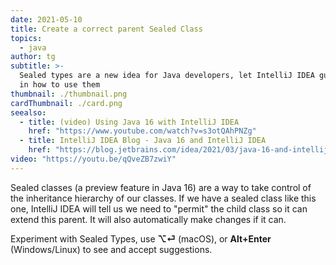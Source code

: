 ```yaml
---
date: 2021-05-10
title: Create a correct parent Sealed Class
topics:
  - java
author: tg
subtitle: >-
  Sealed types are a new idea for Java developers, let IntelliJ IDEA guide you
  in how to use them
thumbnail: ./thumbnail.png
cardThumbnail: ./card.png
seealso:
  - title: (video) Using Java 16 with IntelliJ IDEA
    href: "https://www.youtube.com/watch?v=s3otQAhPNZg"
  - title: IntelliJ IDEA Blog - Java 16 and IntelliJ IDEA
    href: "https://blog.jetbrains.com/idea/2021/03/java-16-and-intellij-idea"
video: "https://youtu.be/qQveZB7zwiY"
---
```


Sealed classes (a preview feature in Java 16) are a way to take control of the inheritance hierarchy of our classes. If we have a sealed class like this one, IntelliJ IDEA will tell us we need to "permit" the child class so it can extend this parent. It will also automatically make changes if it can.

Experiment with Sealed Types, use **⌥⏎** (macOS), or **Alt+Enter** (Windows/Linux) to see and accept suggestions.
